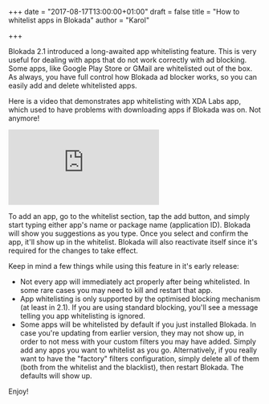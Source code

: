 +++
date = "2017-08-17T13:00:00+01:00"
draft = false
title = "How to whitelist apps in Blokada"
author = "Karol"

+++

Blokada 2.1 introduced a long-awaited app whitelisting feature. This is very useful for dealing with apps that do not work correctly with ad blocking. Some apps, like Google Play Store or GMail are whitelisted out of the box. As always, you have full control how Blokada ad blocker works, so you can easily add and delete whitelisted apps.

Here is a video that demonstrates app whitelisting with XDA Labs app, which used to have problems with downloading apps if Blokada was on. Not anymore!

<div class="yt-container"><iframe class="yt-video" src="https://www.youtube.com/embed/xIKsSWTxAow?rel=0&amp;showinfo=0" frameborder="0" allowfullscreen></iframe></div>

To add an app, go to the whitelist section, tap the add button, and simply start typing either app's name or package name (application ID). Blokada will show you suggestions as you type. Once you select and confirm the app, it'll show up in the whitelist. Blokada will also reactivate itself since it's required for the changes to take effect.

Keep in mind a few things while using this feature in it's early release:

- Not every app will immediately act properly after being whitelisted. In some rare cases you may need to kill and restart that app.
- App whitelisting is only supported by the optimised blocking mechanism (at least in 2.1). If you are using standard blocking, you'll see a message telling you app whitelisting is ignored.
- Some apps will be whitelisted by default if you just installed Blokada. In case you're updating from earlier version, they may not show up, in order to not mess with your custom filters you may have added. Simply add any apps you want to whitelist as you go. Alternatively, if you really want to have the "factory" filters configuration, simply delete all of them (both from the whitelist and the blacklist), then restart Blokada. The defaults will show up.

Enjoy!
